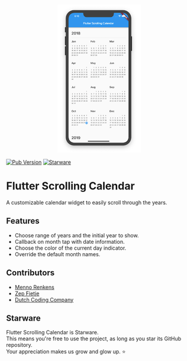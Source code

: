 <p align="center"><img src="screenshots/screenshot.png" height="400"></p>

[![Pub Version](https://img.shields.io/pub/v/scrolling_years_calendar)](https://pub.dev/packages/scrolling_years_calendar)
[![Starware](https://img.shields.io/badge/Starware-%E2%AD%90-black?labelColor=%23f9b00d)](https://github.com/zepfietje/starware)

# Flutter Scrolling Calendar

A customizable calendar widget to easily scroll through the years.

## Features

- Choose range of years and the initial year to show.
- Callback on month tap with date information.
- Choose the color of the current day indicator.
- Override the default month names.

## Contributors

- [Menno Renkens](https://github.com/mennorenkens)
- [Zep Fietje](https://github.com/zepfietje)
- [Dutch Coding Company](https://github.com/DutchCodingCompany)

## Starware

Flutter Scrolling Calendar is Starware.  
This means you're free to use the project, as long as you star its GitHub repository.  
Your appreciation makes us grow and glow up. ⭐
